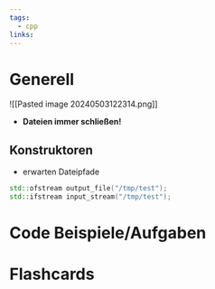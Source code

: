 ```yaml
---
tags:
  - cpp
links:
---
```

# Generell
![[Pasted image 20240503122314.png]]
- **Dateien immer schließen!**
## Konstruktoren
- erwarten Dateipfade
```cpp
std::ofstream output_file("/tmp/test");
std::ifstream input_stream("/tmp/test");
```


# Code Beispiele/Aufgaben


# Flashcards
